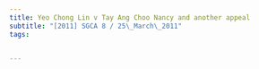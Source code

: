 ```yaml
---
title: Yeo Chong Lin v Tay Ang Choo Nancy and another appeal 
subtitle: "[2011] SGCA 8 / 25\_March\_2011"
tags:


---
```


